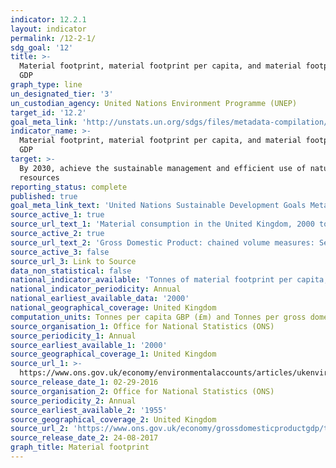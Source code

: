```yaml
---
indicator: 12.2.1
layout: indicator
permalink: /12-2-1/
sdg_goal: '12'
title: >-
  Material footprint, material footprint per capita, and material footprint per
  GDP
graph_type: line
un_designated_tier: '3'
un_custodian_agency: United Nations Environment Programme (UNEP)
target_id: '12.2'
goal_meta_link: 'http://unstats.un.org/sdgs/files/metadata-compilation/Metadata-Goal-12.pdf'
indicator_name: >-
  Material footprint, material footprint per capita, and material footprint per
  GDP
target: >-
  By 2030, achieve the sustainable management and efficient use of natural
  resources
reporting_status: complete
published: true
goal_meta_link_text: 'United Nations Sustainable Development Goals Metadata: 12.2.1'
source_active_1: true
source_url_text_1: 'Material consumption in the United Kingdom, 2000 to 2013'
source_active_2: true
source_url_text_2: 'Gross Domestic Product: chained volume measures: Seasonally adjusted £m'
source_active_3: false
source_url_3: Link to Source
data_non_statistical: false
national_indicator_available: 'Tonnes of material footprint per capita, and per GDP in million GBP (£)'
national_indicator_periodicity: Annual
national_earliest_available_data: '2000'
national_geographical_coverage: United Kingdom
computation_units: Tonnes per capita GBP (£m) and Tonnes per gross domestic product GBP (£m)
source_organisation_1: Office for National Statistics (ONS)
source_periodicity_1: Annual
source_earliest_available_1: '2000'
source_geographical_coverage_1: United Kingdom
source_url_1: >-
  https://www.ons.gov.uk/economy/environmentalaccounts/articles/ukenvironmentalaccountshowmuchmaterialistheukconsuming/ukenvironmentalaccountshowmuchmaterialistheukconsuming
source_release_date_1: 02-29-2016
source_organisation_2: Office for National Statistics (ONS)
source_periodicity_2: Annual
source_earliest_available_2: '1955'
source_geographical_coverage_2: United Kingdom
source_url_2: 'https://www.ons.gov.uk/economy/grossdomesticproductgdp/timeseries/abmi/pn2'
source_release_date_2: 24-08-2017
graph_title: Material footprint
---
```

